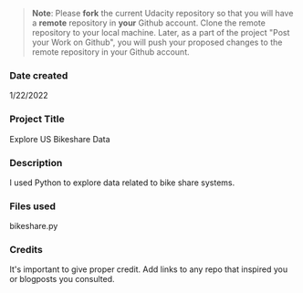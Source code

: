 >**Note**: Please **fork** the current Udacity repository so that you will have a **remote** repository in **your** Github account. Clone the remote repository to your local machine. Later, as a part of the project "Post your Work on Github", you will push your proposed changes to the remote repository in your Github account.

### Date created
1/22/2022

### Project Title
Explore US Bikeshare Data

### Description
I used Python to explore data related to bike share systems.

### Files used
bikeshare.py

### Credits
It's important to give proper credit. Add links to any repo that inspired you or blogposts you consulted.

